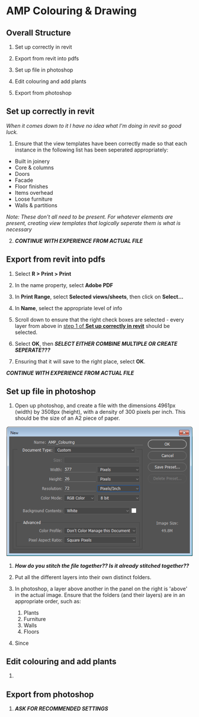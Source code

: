 # AMP Colouring & Drawing

## Overall Structure

1. Set up correctly in revit

2. Export from revit into pdfs

3. Set up file in photoshop

4. Edit colouring and add plants

5. Export from photoshop

## <a name="revitSetUp">Set up correctly in revit</a>

*When it comes down to it I have no idea what I'm doing in revit so good luck.*

1. Ensure that the view templates have been correctly made so that each instance in the following list has been seperated appropriately:

 - Built in joinery
 - Core & columns
 - Doors
 - Facade
 - Floor finishes
 - Items overhead
 - Loose furniture
 - Walls & partitions
 
 *Note: These don't all need to be present. For whatever elements are present, creating view templates that logically seperate them is what is necessary*

2. ***CONTINUE WITH EXPERIENCE FROM ACTUAL FILE***

## Export from revit into pdfs

1. Select **R > Print > Print**

2. In the name property, select **Adobe PDF**

3. In **Print Range**, select **Selected views/sheets**, then click on **Select...**

4. In **Name**, select the appropriate level of info

5. Scroll down to ensure that the right check boxes are selected - every layer from above in [step 1 of **Set up correctly in revit**](#revitSetUp) should be selected.

6. Select **OK**, then ***SELECT EITHER COMBINE MULTIPLE OR CREATE SEPERATE???***

7. Ensuring that it will save to the right place, select **OK**. 

***CONTINUE WITH EXPERIENCE FROM ACTUAL FILE***



## Set up file in photoshop

1. Open up photoshop, and create a file with the dimensions 4961px (width) by 3508px (height), with a density of 300 pixels per inch. This should be the size of an A2 piece of paper.

![Missing Image](/AMPColouring/Images/NewPS.PNG)

1. ***How do you stitch the file together?? Is it already stitched together??***

2. Put all the different layers into their own distinct folders.

3. In photoshop, a layer above another in the panel on the right is 'above' in the actual image. Ensure that the folders (and their layers) are in an appropriate order, such as:

   1. Plants
   2. Furniture
   3. Walls
   4. Floors

4. Since

## Edit colouring and add plants

1. 

## Export from photoshop

1. ***ASK FOR RECOMMENDED SETTINGS***
